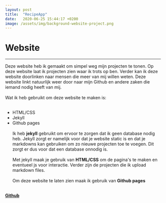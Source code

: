 ```yaml
---
layout: post
title:  "RecipeApp"
date:   2020-06-25 15:44:17 +0200
image: /assets/img/background-website-project.png
---
```

Website
======
------

Deze website heb ik gemaakt om simpel weg mijn projecten te tonen.
Op deze website laat ik projecten zien waar ik trots op ben. Verder kan ik deze website
doorlinken naar mensen die meer van mij willen weten. Deze website linkt natuurlijk weer door
naar mijn Github en andere zaken die iemand nodig heeft van mij.
<br><br>
Wat ik heb gebruikt om deze website te maken is:
<br><br>
* HTML/CSS
* Jekyll
* Github pages
<br><br>
Ik heb **jekyll** gebruikt om ervoor te zorgen dat ik geen database nodig heb.
Jekyll zorgt er namelijk voor dat je website static is en dat je markdowns kan gebruiken
om zo nieuwe projecten toe te voegen. Dit zorgt er dus voor dat een database onnodig is.
<br><br>
Met jekyll maak je gebruik van **HTML/CSS** om de pagina's te maken en eventueel js voor interactie.
Verder zijn de projecten die ik upload markdown files.
<br><br>
Om deze website te laten zien maak ik gebruik van **Github pages**
<br><br>

<a href="https://www.google.com" target="blank" class="text-link">**Github**</a>
